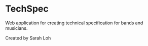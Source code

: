 # TechSpec
Web application for creating technical specification for bands and musicians.

Created by Sarah Loh
